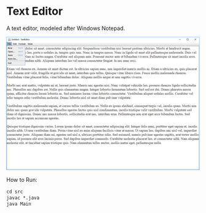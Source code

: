 Text Editor
===========

A text editor, modeled after Windows Notepad.

![gif](img/notepad.gif)

How to Run:
```
cd src
javac *.java
java Main
```
